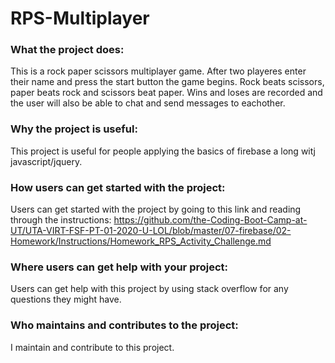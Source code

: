 # RPS-Multiplayer

### What the project does:
 This is a rock paper scissors multiplayer game. After two playeres enter their name and press the start button the game begins. Rock beats scissors, paper beats rock and scissors beat paper. Wins and loses are recorded and the user will also be able to chat and send messages to eachother.

### Why the project is useful: 
This project is useful for people applying the basics of firebase a long witj javascript/jquery.

### How users can get started with the project: 
Users can get started with the project by going to this link and reading through the instructions: https://github.com/the-Coding-Boot-Camp-at-UT/UTA-VIRT-FSF-PT-01-2020-U-LOL/blob/master/07-firebase/02-Homework/Instructions/Homework_RPS_Activity_Challenge.md

### Where users can get help with your project: 
Users can get help with this project by using stack overflow for any questions they might have. 

### Who maintains and contributes to the project: 
I maintain and contribute to this project.



